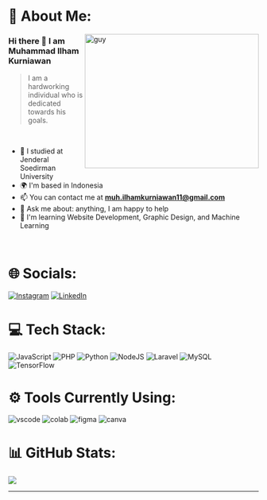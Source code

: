 # 💫 About Me:
<img align="right" height="270px" alt="guy" width="350" src="https://i.pinimg.com/originals/e4/26/70/e426702edf874b181aced1e2fa5c6cde.gif"/>

### Hi there 👋 I am Muhammad Ilham Kurniawan
<blockquote style="width: 50%;">
  I am a hardworking individual who is dedicated towards his goals.
</blockquote>
<br>

- 📝 I studied at Jenderal Soedirman University
- 🌍 I'm based in Indonesia
- 📫 You can contact me at **muh.ilhamkurniawan11@gmail.com**
- 💬 Ask me about: anything, I am happy to help
- 🧠 I'm learning Website Development, Graphic Design, and Machine Learning
<br>

# 🌐 Socials:
[![Instagram](https://img.shields.io/badge/Instagram-%23E4405F.svg?logo=Instagram&logoColor=white)](https://instagram.com/muhamka_) [![LinkedIn](https://img.shields.io/badge/LinkedIn-%230077B5.svg?logo=linkedin&logoColor=white)](https://linkedin.com/in/muhammad-ilham-kurniawan) 

# 💻 Tech Stack:
![JavaScript](https://img.shields.io/badge/javascript-%23323330.svg?style=for-the-badge&logo=javascript&logoColor=%23F7DF1E) ![PHP](https://img.shields.io/badge/php-%23777BB4.svg?style=for-the-badge&logo=php&logoColor=white) ![Python](https://img.shields.io/badge/python-3670A0?style=for-the-badge&logo=python&logoColor=ffdd54) ![NodeJS](https://img.shields.io/badge/node.js-6DA55F?style=for-the-badge&logo=node.js&logoColor=white) ![Laravel](https://img.shields.io/badge/laravel-%23FF2D20.svg?style=for-the-badge&logo=laravel&logoColor=white) ![MySQL](https://img.shields.io/badge/mysql-%2300000f.svg?style=for-the-badge&logo=mysql&logoColor=white) ![TensorFlow](https://img.shields.io/badge/TensorFlow-%23FF6F00.svg?style=for-the-badge&logo=TensorFlow&logoColor=white)

# ⚙️ Tools Currently Using:
![vscode](https://img.shields.io/badge/Visual_Studio_Code-0078D4?style=for-the-badge&logo=visual%20studio%20code&logoColor=white) ![colab](https://img.shields.io/badge/Colab-F9AB00?style=for-the-badge&logo=googlecolab&color=525252) ![figma](https://img.shields.io/badge/Figma-F24E1E?style=for-the-badge&logo=figma&logoColor=white) ![canva](https://img.shields.io/badge/Canva-%2300C4CC.svg?&style=for-the-badge&logo=Canva&logoColor=white)

# 📊 GitHub Stats:
![](https://github-readme-stats.vercel.app/api/top-langs/?username=muh-ilhamkurniawan&theme=radical&hide_border=true&include_all_commits=false&count_private=false&layout=compact)

---
